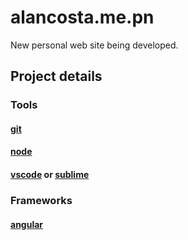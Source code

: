 # alancosta.me.pn
New personal web site being developed.

## Project details

### Tools
#### [git](https://git-scm.com/)
#### [node](https://github.com/nodejs)
#### [vscode](https://github.com/Microsoft/vscode) or [sublime](https://github.com/SublimeText)

### Frameworks
#### [angular](https://github.com/angular/angular)
